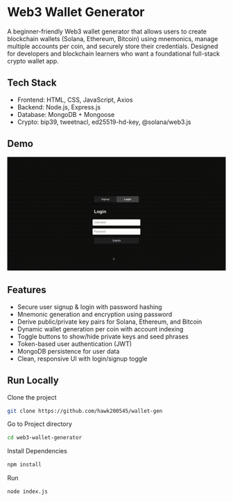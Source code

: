 # Web3 Wallet Generator

A beginner-friendly Web3 wallet generator that allows users to create blockchain wallets (Solana, Ethereum, Bitcoin) using mnemonics, manage multiple accounts per coin, and securely store their credentials. Designed for developers and blockchain learners who want a foundational full-stack crypto wallet app.

## Tech Stack

- Frontend: HTML, CSS, JavaScript, Axios
- Backend: Node.js, Express.js
- Database: MongoDB + Mongoose
- Crypto: bip39, tweetnacl, ed25519-hd-key, @solana/web3.js


## Demo

![Demo](assets/output.gif)

## Features

- Secure user signup & login with password hashing
- Mnemonic generation and encryption using password
- Derive public/private key pairs for Solana, Ethereum, and Bitcoin
- Dynamic wallet generation per coin with account indexing
- Toggle buttons to show/hide private keys and seed phrases
- Token-based user authentication (JWT)
- MongoDB persistence for user data
- Clean, responsive UI with login/signup toggle

## Run Locally

Clone the project

```bash
git clone https://github.com/hawk200545/wallet-gen
```
Go to Project directory 
```bash
cd web3-wallet-generator
```
Install Dependencies 
```bash
npm install
```
Run
```bash
node index.js
```

